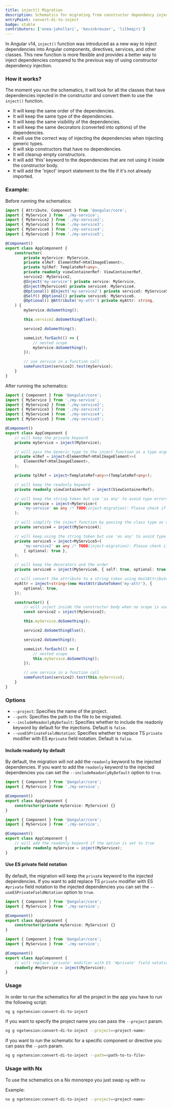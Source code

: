```yaml
---
title: inject() Migration
description: Schematics for migrating from constructor dependency injection to inject()
entryPoint: convert-di-to-inject
badge: stable
contributors: ['enea-jahollari', 'kevinkreuzer', 'lilbeqiri']
---
```


In Angular v14, `inject()` function was introduced as a new way to inject dependencies into Angular components, directives, services, and other classes. This new function is more flexible and provides a better way to inject dependencies compared to the previous way of using constructor dependency injection.

### How it works?

The moment you run the schematics, it will look for all the classes that have dependencies injected in the constructor and convert them to use the `inject()` function.

- It will keep the same order of the dependencies.
- It will keep the same type of the dependencies.
- It will keep the same visibility of the dependencies.
- It will keep the same decorators (converted into options) of the dependencies.
- It will use the correct way of injecting the dependencies when injecting generic types.
- It will skip constructors that have no dependencies.
- It will cleanup empty constructors.
- It will add 'this' keyword to the dependencies that are not using it inside the constructor body.
- It will add the 'inject' import statement to the file if it's not already imported.

### Example:

Before running the schematics:

```typescript
import { Attribute, Component } from '@angular/core';
import { MyService } from './my-service';
import { MyService2 } from './my-service2';
import { MyService3 } from './my-service3';
import { MyService4 } from './my-service4';
import { MyService5 } from './my-service5';

@Component()
export class AppComponent {
	constructor(
		private myService: MyService,
		private elRef: ElementRef<HtmlImageElement>,
		private tplRef: TemplateRef<any>,
		private readonly viewContainerRef: ViewContainerRef,
		service2: MyService2,
		@Inject('my-service') private service: MyService,
		@Inject(MyService4) private service4: MyService4,
		@Optional() @Inject('my-service2') private service5: MyService5,
		@Self() @Optional() private service6: MyService6,
		@Optional() @Attribute('my-attr') private myAttr: string,
	) {
		myService.doSomething();

		this.service2.doSomethingElse();

		service2.doSomething();

		someList.forEach(() => {
			// nested scope
			myService.doSomething();
		});

		// use service in a function call
		someFunction(service2).test(myService);
	}
}
```

After running the schematics:

```typescript
import { Component } from '@angular/core';
import { MyService } from './my-service';
import { MyService2 } from './my-service2';
import { MyService3 } from './my-service3';
import { MyService4 } from './my-service4';
import { MyService5 } from './my-service5';

@Component()
export class AppComponent {
	// will keep the private keyword
	private myService = inject(MyService);

	// will pass the Generic type to the inject function as a type argument
	private elRef = inject<ElementRef<HtmlImageElement>>(
		ElementRef<HtmlImageElement>,
	);

	private tplRef = inject<TemplateRef<any>>(TemplateRef<any>);

	// will keep the readonly keyword
	private readonly viewContainerRef = inject(ViewContainerRef);

	// will keep the string token but use 'as any' to avoid type errors
	private service = inject<MyService>(
		'my-service' as any /* TODO(inject-migration): Please check if the type is correct */,
	);

	// will simplify the inject function by passing the class type as a type argument
	private service4 = inject(MyService4);

	// will keep using the string token but use 'as any' to avoid type errors
	private service5 = inject<MyService5>(
		'my-service2' as any /* TODO(inject-migration): Please check if the type is correct */,
		{ optional: true },
	);

	// will keep the decorators and the order
	private service6 = inject(MyService6, { self: true, optional: true });

	// will convert the attribute to a string token using HostAttributeToken
	myAttr = inject<string>(new HostAttributeToken('my-attr'), {
		optional: true,
	});

	constructor() {
		// will inject inside the constructor body when no scope is used
		const service2 = inject(MyService2);

		this.myService.doSomething();

		service2.doSomethingElse();

		service2.doSomething();

		someList.forEach(() => {
			// nested scope
			this.myService.doSomething();
		});

		// use service in a function call
		someFunction(service2).test(this.myService);
	}
}
```

### Options

- `--project`: Specifies the name of the project.
- `--path`: Specifies the path to the file to be migrated.
- `--includeReadonlyByDefault`: Specifies whether to include the readonly keyword by default for the injections. Default is `false`.
- `--useESPrivateFieldNotation`: Specifies whether to replace TS `private` modifier with ES `#private` field notation. Default is `false`.

#### Include readonly by default

By default, the migration will not add the `readonly` keyword to the injected dependencies. If you want to add the `readonly` keyword to the injected dependencies you can set the `--includeReadonlyByDefault` option to `true`.

```typescript
import { Component } from '@angular/core';
import { MyService } from './my-service';

@Component()
export class AppComponent {
	constructor(private myService: MyService) {}
}
```

```typescript
import { Component } from '@angular/core';
import { MyService } from './my-service';

@Component()
export class AppComponent {
	// will add the readonly keyword if the option is set to true
	private readonly myService = inject(MyService);
}
```

#### Use ES private field notation

By default, the migration will keep the `private` keyword to the injected dependencies. If you want to add replace TS `private` modifier with ES `#private` field notation to the injected dependencies you can set the `--useESPrivateFieldNotation` option to `true`.

```typescript
import { Component } from '@angular/core';
import { MyService } from './my-service';

@Component()
export class AppComponent {
	constructor(private myService: MyService) {}
}
```

```typescript
import { Component } from '@angular/core';
import { MyService } from './my-service';

@Component()
export class AppComponent {
	// will replace 'private' modifier with ES '#private' field notation if the option is set to true
	readonly #myService = inject(MyService);
}
```

### Usage

In order to run the schematics for all the project in the app you have to run the following script:

```bash
ng g ngxtension:convert-di-to-inject
```

If you want to specify the project name you can pass the `--project` param.

```bash
ng g ngxtension:convert-di-to-inject --project=<project-name>
```

If you want to run the schematic for a specific component or directive you can pass the `--path` param.

```bash
ng g ngxtension:convert-di-to-inject --path=<path-to-ts-file>
```

### Usage with Nx

To use the schematics on a Nx monorepo you just swap `ng` with `nx`

Example:

```bash
nx g ngxtension:convert-di-to-inject --project=<project-name>
```
